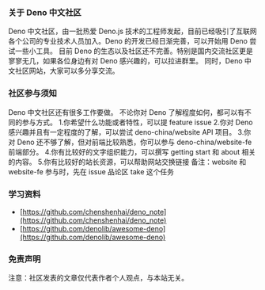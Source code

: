 ### 关于 Deno 中文社区

Deno 中文社区，由一批热爱 Deno.js 技术的工程师发起，目前已经吸引了互联网各个公司的专业技术人员加入。Deno 的开发已经日渐完善，可以开始用 Deno 尝试一些小工具。
目前 Deno 的生态以及社区还不完善。特别是国内交流社区更是寥寥无几，如果各位身边有对 Deno 感兴趣的，可以拉进群里。
同时，Deno 中文社区网站，大家可以多分享交流。

### 社区参与须知

Deno 中文社区还有很多工作要做。
不论你对 Deno 了解程度如何，都可以有不同的参与方式。 1.你希望什么功能或者特性，可以提 feature issue 2.你对 Deno 感兴趣并且有一定程度的了解，可以尝试 deno-china/website API 项目。 3.你对 Deno 还不够了解，但对前端比较熟悉，你可以参与 deno-china/website-fe 前端部分。 4.你有比较好的文字组织能力，可以撰写 getting start 和 about 相关的内容。 5.你有比较好的站长资源，可以帮助网站交换链接
备注：website 和 website-fe 参与时，先在 issue 品论区 take 这个任务

### 学习资料

- [https://github.com/chenshenhai/deno_note](https://github.com/chenshenhai/deno_note)
- [https://github.com/denolib/awesome-deno](https://github.com/denolib/awesome-deno)

### 免责声明

注意：社区发表的文章仅代表作者个人观点，与本站无关。
